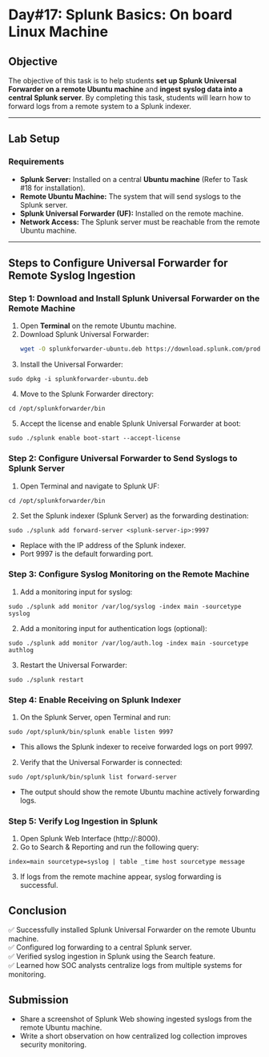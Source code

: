 # **Day#17: Splunk Basics: On board Linux Machine**

## **Objective**  
The objective of this task is to help students **set up Splunk Universal Forwarder on a remote Ubuntu machine** and **ingest syslog data into a central Splunk server**. By completing this task, students will learn how to forward logs from a remote system to a Splunk indexer.

---

## **Lab Setup**  
### **Requirements**  
- **Splunk Server:** Installed on a central **Ubuntu machine** (Refer to Task #18 for installation).  
- **Remote Ubuntu Machine:** The system that will send syslogs to the Splunk server.  
- **Splunk Universal Forwarder (UF):** Installed on the remote machine.  
- **Network Access:** The Splunk server must be reachable from the remote Ubuntu machine.  

---

## **Steps to Configure Universal Forwarder for Remote Syslog Ingestion**

### **Step 1: Download and Install Splunk Universal Forwarder on the Remote Machine**
1. Open **Terminal** on the remote Ubuntu machine.  
2. Download Splunk Universal Forwarder:  
   ```bash
   wget -O splunkforwarder-ubuntu.deb https://download.splunk.com/products/universalforwarder/releases/latest/linux/splunkforwarder-latest-linux-2.0-amd64.deb
   ```
3. Install the Universal Forwarder:
```
sudo dpkg -i splunkforwarder-ubuntu.deb
```
4. Move to the Splunk Forwarder directory:
```
cd /opt/splunkforwarder/bin
```
5. Accept the license and enable Splunk Universal Forwarder at boot:
```
sudo ./splunk enable boot-start --accept-license
```

### Step 2: Configure Universal Forwarder to Send Syslogs to Splunk Server
1. Open Terminal and navigate to Splunk UF:
```
cd /opt/splunkforwarder/bin
```
2. Set the Splunk indexer (Splunk Server) as the forwarding destination:
```
sudo ./splunk add forward-server <splunk-server-ip>:9997
```
- Replace <splunk-server-ip> with the IP address of the Splunk indexer.
- Port 9997 is the default forwarding port.

### Step 3: Configure Syslog Monitoring on the Remote Machine
1. Add a monitoring input for syslog:
```
sudo ./splunk add monitor /var/log/syslog -index main -sourcetype syslog
```
2. Add a monitoring input for authentication logs (optional):
```
sudo ./splunk add monitor /var/log/auth.log -index main -sourcetype authlog
```
3. Restart the Universal Forwarder:
```
sudo ./splunk restart
```

### Step 4: Enable Receiving on Splunk Indexer
1. On the Splunk Server, open Terminal and run:

```
sudo /opt/splunk/bin/splunk enable listen 9997
```
- This allows the Splunk indexer to receive forwarded logs on port 9997.
2. Verify that the Universal Forwarder is connected:

```
sudo /opt/splunk/bin/splunk list forward-server
```
- The output should show the remote Ubuntu machine actively forwarding logs.

### Step 5: Verify Log Ingestion in Splunk
1. Open Splunk Web Interface (http://<splunk-server-ip>:8000).
2. Go to Search & Reporting and run the following query:
```
index=main sourcetype=syslog | table _time host sourcetype message
```
3. If logs from the remote machine appear, syslog forwarding is successful.

## Conclusion
✅ Successfully installed Splunk Universal Forwarder on the remote Ubuntu machine.    
✅ Configured log forwarding to a central Splunk server.    
✅ Verified syslog ingestion in Splunk using the Search feature.    
✅ Learned how SOC analysts centralize logs from multiple systems for monitoring.   

## Submission
- Share a screenshot of Splunk Web showing ingested syslogs from the remote Ubuntu machine.
- Write a short observation on how centralized log collection improves security monitoring.

